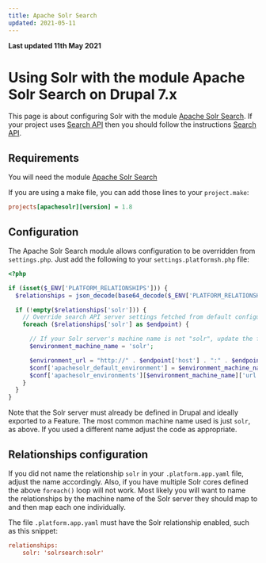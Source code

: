 ```yaml
---
title: Apache Solr Search
updated: 2021-05-11
---
```


**Last updated 11th May 2021**


# Using Solr with the module Apache Solr Search on Drupal 7.x

This page is about configuring Solr with the module [Apache Solr Search](https://www.drupal.org/project/apachesolr). If your project uses [Search API](https://www.drupal.org/project/search_api) then you should follow the instructions [Search API](/pages/web/web-paas/frameworks-drupal7/search-api-module).

## Requirements
You will need the module  [Apache Solr Search](https://www.drupal.org/project/apachesolr)

If you are using a make file, you can add those lines to your
`project.make`:


```ini
projects[apachesolr][version] = 1.8
```

## Configuration

The Apache Solr Search module allows configuration to be overridden from `settings.php`.  Just add the following to your `settings.platformsh.php` file:

```php
<?php

if (isset($_ENV['PLATFORM_RELATIONSHIPS'])) {
  $relationships = json_decode(base64_decode($_ENV['PLATFORM_RELATIONSHIPS']), TRUE);

  if (!empty($relationships['solr'])) {
    // Override search API server settings fetched from default configuration.
    foreach ($relationships['solr'] as $endpoint) {

      // If your Solr server's machine name is not "solr", update the following line.
      $environment_machine_name = 'solr';

      $environment_url = "http://" . $endpoint['host'] . ":" . $endpoint['port'] . "/" . $endpoint['path'];
      $conf['apachesolr_default_environment'] = $environment_machine_name;
      $conf['apachesolr_environments'][$environment_machine_name]['url'] = $environment_url;
    }
  }
}
```

Note that the Solr server must already be defined in Drupal and ideally exported to a Feature. The most common machine name used is just `solr`, as above.  If you used a different name adjust the code as appropriate.

## Relationships configuration

If you did not name the relationship `solr` in your `.platform.app.yaml` file, adjust the name accordingly.  Also, if you have multiple Solr cores defined the above `foreach()` loop will not work.  Most likely you will want to name the relationships by the machine name of the Solr server they should map to and then map each one individually.

The file `.platform.app.yaml` must have the Solr relationship enabled, such as this snippet:

```ini
relationships:
    solr: 'solrsearch:solr'
```
